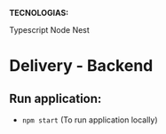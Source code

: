 <b>TECNOLOGIAS:</b>

Typescript
Node
Nest

# Delivery - Backend

## Run application:

-   `npm start` (To run application locally)

